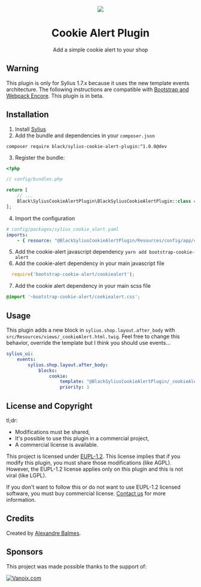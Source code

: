 <p align="center">
    <a href="https://sylius.com" target="_blank">
        <img src="https://demo.sylius.com/assets/shop/img/logo.png" />
    </a>
</p>

<h1 align="center">Cookie Alert Plugin</h1>

<p align="center">Add a simple cookie alert to your shop</p>

## Warning

This plugin is only for Sylius 1.7.x because it uses the new template events architecture. The following instructions are compatible with [Bootstrap and Webpack Encore](https://docs.sylius.com/en/latest/theming/bootstrap-theme.html?highlight=bootstrap). This plugin is in beta.

## Installation

1. Install [Sylius](https://docs.sylius.com/en/latest/book/installation/installation.html)
2. Add the bundle and dependencies in your `composer.json`

`composer require black/sylius-cookie-alert-plugin:^1.0.0@dev`

3. Register the bundle:

```php
<?php

// config/bundles.php

return [
    // ...
    Black\SyliusCookieAlertPlugin\BlackSyliusCookieAlertPlugin::class => ['all' => true],
];
```

4. Import the configuration

```yaml
# config/packages/sylius_cookie_alert.yaml
imports:
    - { resource: "@BlackSyliusCookieAlertPlugin/Resources/config/app/config.yml" }
```

5. Add the cookie-alert javascript dependency `yarn add bootstrap-cookie-alert`
6. Add the cookie-alert dependency in your main javascript file

```js
  require('bootstrap-cookie-alert/cookiealert');
```

7. Add the cookie alert dependency in your main scss file

```scss
@import '~bootstrap-cookie-alert/cookiealert.css';
```

## Usage

This plugin adds a new block in `sylius.shop.layout.after_body` with `src/Resources/views/_cookieAlert.html.twig`. Feel free to change this behavior, override the template but I think you should use events...

```yaml
sylius_ui:
    events:
        sylius.shop.layout.after_body:
            blocks:
                cookie:
                    template: "@BlackSyliusCookieAlertPlugin/_cookieAlert.html.twig"
                    priority: 1
```

## License and Copyright

tl;dr:
- Modifications must be shared,
- It's possible to use this plugin in a commercial project,
- A commercial license is available.

This project is licensed under [EUPL-1.2](https://joinup.ec.europa.eu/collection/eupl/eupl-text-eupl-12). This license implies that if you modify this plugin, you must share those modifications (like AGPL). However, the EUPL-1.2 license applies only on this plugin and this is not viral (like LGPL).

If you don't want to follow this or do not want to use EUPL-1.2 licensed software, you must buy commercial license. [Contact us](docs/SUPPORT.md) for more information.

## Credits
Created by [Alexandre Balmes](https://alexandre.balmes.co).

## Sponsors
This project was made possible thanks to the support of:

[![Vanoix.com](https://vanoix.com/assets/vanoix125.png "Vanoix gives me some time")](https://vanoix.com)
